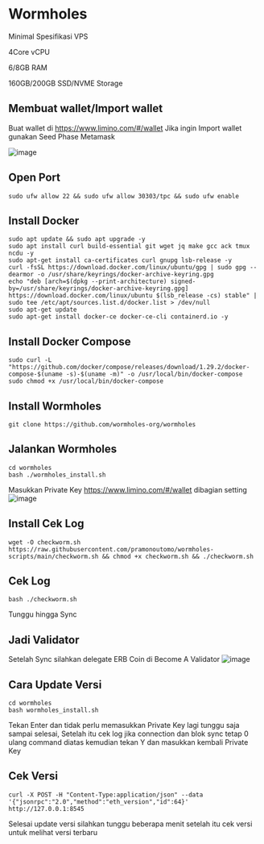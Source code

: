 # Wormholes

Minimal Spesifikasi VPS

4Core vCPU

6/8GB RAM

160GB/200GB SSD/NVME Storage

## Membuat wallet/Import wallet

Buat wallet di https://www.limino.com/#/wallet Jika ingin Import wallet gunakan Seed Phase Metamask
 
![image](https://user-images.githubusercontent.com/91402307/196043477-cfa849d3-3f08-48f2-b6e0-c053c6330b81.png)

## Open Port
```
sudo ufw allow 22 && sudo ufw allow 30303/tpc && sudo ufw enable
```

## Install Docker
```
sudo apt update && sudo apt upgrade -y
sudo apt install curl build-essential git wget jq make gcc ack tmux ncdu -y
sudo apt-get install ca-certificates curl gnupg lsb-release -y
curl -fsSL https://download.docker.com/linux/ubuntu/gpg | sudo gpg --dearmor -o /usr/share/keyrings/docker-archive-keyring.gpg
echo "deb [arch=$(dpkg --print-architecture) signed-by=/usr/share/keyrings/docker-archive-keyring.gpg] https://download.docker.com/linux/ubuntu $(lsb_release -cs) stable" | sudo tee /etc/apt/sources.list.d/docker.list > /dev/null
sudo apt-get update
sudo apt-get install docker-ce docker-ce-cli containerd.io -y
```

## Install Docker Compose
```
sudo curl -L "https://github.com/docker/compose/releases/download/1.29.2/docker-compose-$(uname -s)-$(uname -m)" -o /usr/local/bin/docker-compose
sudo chmod +x /usr/local/bin/docker-compose
```

## Install Wormholes
```
git clone https://github.com/wormholes-org/wormholes
```

## Jalankan Wormholes
```
cd wormholes
bash ./wormholes_install.sh
```
Masukkan Private Key https://www.limino.com/#/wallet dibagian setting 
![image](https://user-images.githubusercontent.com/91402307/196043342-272a7e07-f2a5-4fba-999e-d3e80c09743b.png)

## Install Cek Log
```
wget -O checkworm.sh https://raw.githubusercontent.com/pramonoutomo/wormholes-scripts/main/checkworm.sh && chmod +x checkworm.sh && ./checkworm.sh
```

## Cek Log
```
bash ./checkworm.sh
```
Tunggu hingga Sync

## Jadi Validator
Setelah Sync silahkan delegate ERB Coin di Become A Validator 
![image](https://user-images.githubusercontent.com/91402307/196043288-15910eff-9c2a-4363-a6cc-107dca8cf402.png)

## Cara Update Versi 
```
cd wormholes 
bash wormholes_install.sh
```
Tekan Enter dan tidak perlu memasukkan Private Key lagi tunggu saja sampai selesai, Setelah itu cek log jika connection dan blok sync tetap 0 ulang command diatas kemudian tekan Y dan masukkan kembali Private Key

## Cek Versi
```
curl -X POST -H "Content-Type:application/json" --data '{"jsonrpc":"2.0","method":"eth_version","id":64}' http://127.0.0.1:8545
```
Selesai update versi silahkan tunggu beberapa menit setelah itu cek versi untuk melihat versi terbaru
